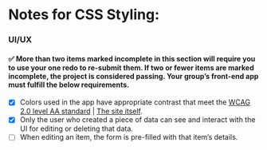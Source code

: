# Notes for CSS Styling:

### UI/UX

#### ✅ More than two items marked incomplete in this section will require you to use your one redo to re-submit them. If two or fewer items are marked incomplete, the project is considered passing. Your group’s front-end app must fulfill the below requirements.

- [x] Colors used in the app have appropriate contrast that meet the [WCAG 2.0 level AA standard](https://www.wcag.com) | [The site itself](https://www.wcag.com/resource/what-is-wcag/).
- [x] Only the user who created a piece of data can see and interact with the UI for editing or deleting that data.
- [ ] When editing an item, the form is pre-filled with that item’s details.
